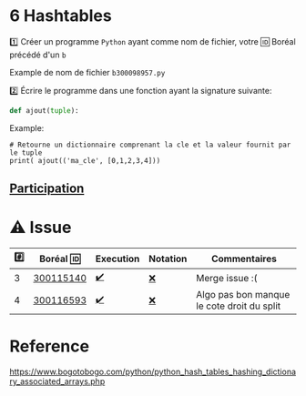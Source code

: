 # 6 Hashtables

:one: Créer un programme `Python` ayant comme nom de fichier, votre :id: Boréal précédé d'un `b`

Example de nom de fichier `b300098957.py`

:two: Écrire le programme dans une fonction ayant la signature suivante:

```python
def ajout(tuple):
```

Example: 

```
# Retourne un dictionnaire comprenant la cle et la valeur fournit par le tuple
print( ajout(('ma_cle', [0,1,2,3,4])) 
```

## [Participation](.scripts/Participation.md)

# :warning: Issue

|:hash:| Boréal :id:                | Execution          | Notation         | Commentaires |
|------|----------------------------|--------------------|------------------|--------------|
| 3 | [300115140](./b300115140.py) | [:heavy_check_mark:](.scripts/Execution.md#etudiant-300115140) |[:x:](.scripts/Execution.md#etudiant-300115140) | Merge issue :( |
| 4 | [300116593](./b300116593.py) | [:heavy_check_mark:](.scripts/Execution.md#etudiant-300116593) |[:x:](.scripts/Execution.md#etudiant-300116593) | Algo pas bon manque le cote droit du split |

# Reference

https://www.bogotobogo.com/python/python_hash_tables_hashing_dictionary_associated_arrays.php
